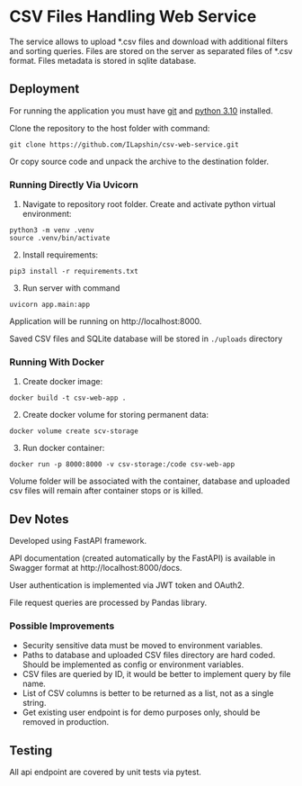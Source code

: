 # CSV Files Handling Web Service

The service allows to upload *.csv files and download with additional filters and sorting queries.
Files are stored on the server as separated files of *.csv format. Files metadata is stored in sqlite database.

## Deployment

For running the application you must have [git](https://git-scm.com/downloads) and [python 3.10](https://www.python.org/downloads/release/python-31011/) installed.

Clone the repository to the host folder with command:

```
git clone https://github.com/ILapshin/csv-web-service.git
```
Or copy source code and unpack the archive to the destination folder.


### Running Directly Via Uvicorn

1. Navigate to repository root folder. Create and activate python virtual environment:

```
python3 -m venv .venv
source .venv/bin/activate
```

2. Install requirements:

```
pip3 install -r requirements.txt
```

3. Run server with command 

```
uvicorn app.main:app 
```

Application will be running on http://localhost:8000. 

Saved CSV files and SQLite database will be stored in ```./uploads``` directory

### Running With Docker

1. Create docker image:

```
docker build -t csv-web-app .
```

2. Create docker volume for storing permanent data:
```
docker volume create scv-storage
```

3. Run docker container:
```
docker run -p 8000:8000 -v csv-storage:/code csv-web-app
```

Volume folder will be associated with the container, database and uploaded csv files will remain after container stops or is killed.

## Dev Notes

Developed using FastAPI framework. 

API documentation (created automatically by the FastAPI) is available in Swagger format at http://localhost:8000/docs.

User authentication is implemented via JWT token and OAuth2.

File request queries are processed by Pandas library.


### Possible Improvements
- Security sensitive data must be moved to environment variables.
- Paths to database and uploaded CSV files directory are hard coded. Should be implemented as config or environment variables.
- CSV files are queried by ID, it would be better to implement query by file name.
- List of CSV columns is better to be returned as a list, not as a single string.
- Get existing user endpoint is for demo purposes only, should be removed in production.

## Testing

All api endpoint are covered by unit tests via pytest.


